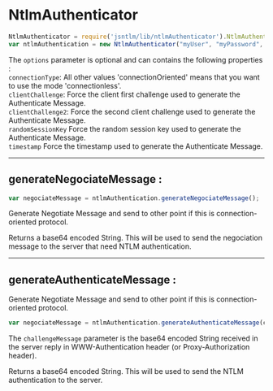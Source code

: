 
# NtlmAuthenticator
```javascript
NtlmAuthenticator = require('jsntlm/lib/ntlmAuthenticator').NtlmAuthenticator;  
var ntlmAuthentication = new NtlmAuthenticator("myUser", "myPassword", "myComputer", "DOMAIN", options);
```

The `options` parameter is optional and can contains the following properties :  
   `connectionType`: All other values​​ 'connectionOriented' means that you want to use the mode 'connectionless'.  
   `clientChallenge`: Force the client first challenge used to generate the Authenticate Message.  
   `clientChallenge2`: Force the second client challenge used to generate the Authenticate Message.  
   `randomSessionKey` Force the random session key used to generate the Authenticate Message.  
   `timestamp` Force the timestamp used to generate the Authenticate Message.  


-------------
## generateNegociateMessage :
``` javascript
var negociateMessage = ntlmAuthentication.generateNegociateMessage();  
```
Generate Negotiate Message and send to other point if this is connection-oriented protocol.  

Returns a base64 encoded String. This will be used to send the negociation message to the server that need NTLM authentication.  


-------------
## generateAuthenticateMessage :
Generate Negotiate Message and send to other point if this is connection-oriented protocol.    
``` javascript
var negociateMessage = ntlmAuthentication.generateAuthenticateMessage(challengeMessage);  
```
The `challengeMessage` parameter is the base64 encoded String received in the server reply in WWW-Authentication header (or Proxy-Authorization header).  

Returns a base64 encoded String. This will be used to send the NTLM authentication to the server.  

